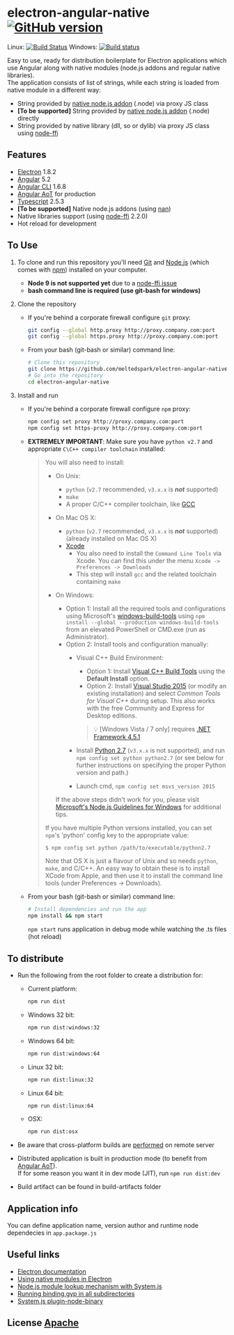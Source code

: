 # electron-angular-native [![GitHub version](https://badge.fury.io/gh/meltedspark%2Felectron-angular-native.svg)](https://badge.fury.io/gh/meltedspark%2Felectron-angular-native)
Linux: [![Build Status](https://travis-ci.org/meltedspark/electron-angular-native.svg?branch=master)](https://travis-ci.org/meltedspark/electron-angular-native) 
Windows: [![Build status](https://ci.appveyor.com/api/projects/status/github/meltedspark/electron-angular-native?branch=master&svg=true)](https://ci.appveyor.com/project/meltedspark/electron-angular-native/branch/master)

Easy to use, ready for distribution boilerplate for Electron applications which use Angular along with native modules (node.js addons and regular native libraries).  
The application consists of list of strings, while each string is loaded from native module in a different way:
 - String provided by [native node.js addon](https://nodejs.org/api/addons.html) (.node) via proxy JS class
 - **[To be supported]** String provided by [native node.js addon](https://nodejs.org/api/addons.html) (.node) directly
 - String provided by native library (dll, so or dylib) via proxy JS class using [node-ffi](https://github.com/node-ffi/node-ffi)  

## Features

 - [Electron](http://electron.atom.io/) 1.8.2
 - [Angular](https://angular.io/) 5.2
 - [Angular CLI](https://cli.angular.io/) 1.6.8
 - [Angular AoT](https://angular.io/guide/aot-compiler) for production
 - [Typescript](https://www.typescriptlang.org/) 2.5.3
 - **[To be supported]** Native node.js addons (using [nan](https://github.com/nodejs/nan))
 - Native libraries support (using [node-ffi](https://github.com/node-ffi/node-ffi) 2.2.0)
 - Hot reload for development

## To Use

1. To clone and run this repository you'll need [Git](https://git-scm.com) and [Node.js](https://nodejs.org/en/download/) (which comes with [npm](http://npmjs.com)) installed on your computer.   
   * **Node 9 is not supported yet** due to a [node-ffi issue](https://github.com/node-ffi/node-ffi/issues/438) 
   * **bash command line is required (use git-bash for windows)**
2. Clone the repository
	* If you're behind a corporate firewall configure `git` proxy:  
	
		```bash
		git config --global http.proxy http://proxy.company.com:port  
		git config --global https.proxy http://proxy.company.com:port  
		```
	* From your bash (git-bash or similar) command line:

		```bash
		# Clone this repository
		git clone https://github.com/meltedspark/electron-angular-native
		# Go into the repository
		cd electron-angular-native
		```  
		
3. Install and run  

	* If you're behind a corporate firewall configure `npm` proxy:  
		
		```bash
		npm config set proxy http://proxy.company.com:port  
		npm config set https-proxy http://proxy.company.com:port
		```
	* **EXTREMELY IMPORTANT**: Make sure you have `python v2.7` and appropriate `C\C++ compiler toolchain` installed:
	
		> You will also need to install:
		> 
		>   * On Unix:
		>     * `python` (`v2.7` recommended, `v3.x.x` is __*not*__ supported)
		>     * `make`
		>     * A proper C/C++ compiler toolchain, like [GCC](https://gcc.gnu.org)
		>   * On Mac OS X:
		>     * `python` (`v2.7` recommended, `v3.x.x` is __*not*__ supported) (already installed on Mac OS X)
		>     * [Xcode](https://developer.apple.com/xcode/download/)
		>       * You also need to install the `Command Line Tools` via Xcode. You can find this under the menu `Xcode -> Preferences -> Downloads`
		>       * This step will install `gcc` and the related toolchain containing `make`
		>   * On Windows:
		>     * Option 1: Install all the required tools and configurations using Microsoft's [windows-build-tools](https://github.com/felixrieseberg/windows-build-tools) using `npm install --global --production windows-build-tools` from an elevated PowerShell or CMD.exe (run as Administrator).
		>     * Option 2: Install tools and configuration manually:
		>       * Visual C++ Build Environment:
		>         * Option 1: Install [Visual C++ Build Tools](http://landinghub.visualstudio.com/visual-cpp-build-tools) using the **Default Install** option.
		>         * Option 2: Install [Visual Studio 2015](https://www.visualstudio.com/products/visual-studio-community-vs) (or modify an existing installation) and select *Common Tools for Visual C++* during setup. This also works with the free Community and Express for Desktop editions.
		> 
		>         > :bulb: [Windows Vista / 7 only] requires [.NET Framework 4.5.1](http://www.microsoft.com/en-us/download/details.aspx?id=40773)
		>       * Install [Python 2.7](https://www.python.org/downloads/) (`v3.x.x` is not supported), and run `npm config set python python2.7` (or see below for further instructions on specifying the proper Python version and path.)
		>       * Launch cmd, `npm config set msvs_version 2015`
		>		
		>     If the above steps didn't work for you, please visit [Microsoft's Node.js Guidelines for Windows](https://github.com/Microsoft/nodejs-guidelines/blob/master/windows-environment.md#compiling-native-addon-modules) for additional tips.
		> 
		> If you have multiple Python versions installed, you can set `npm`'s 'python' config key to the appropriate
		> value:
		> 
		> ``` bash
		> $ npm config set python /path/to/executable/python2.7
		> ```
		> 
		> Note that OS X is just a flavour of Unix and so needs `python`, `make`, and C/C++.
		> An easy way to obtain these is to install XCode from Apple,
		> and then use it to install the command line tools (under Preferences -> Downloads).
		> 
		
	* From your bash (git-bash or similar) command line:  
		
		```bash
		# Install dependencies and run the app
		npm install && npm start
		```  
		
		`npm start` runs application in debug mode while watching the .ts files (hot reload)
		
## To distribute

 - Run the following from the root folder to create a distribution for:  
  
   - Current platform:
    
     ```bash
     npm run dist
	- Windows 32 bit:  
 
		```bash
		npm run dist:windows:32
	- Windows 64 bit:   
 
		```bash
		npm run dist:windows:64
	 - Linux 32 bit:
	
		```bash
		npm run dist:linux:32
	- Linux 64 bit:
	
		```bash
		npm run dist:linux:64
	- OSX:
	
		```bash
		npm run dist:osx
 - Be aware that cross-platform builds are [performed](https://www.electron.build/multi-platform-build) on remote server
 - Distributed application is built in production mode (to benefit from [Angular AoT](https://angular.io/guide/aot-compiler)).  
   If for some reason you want it in dev mode (JIT), run `npm run dist:dev` 
 - Build artifact can be found in build-artifacts folder
 
## Application info
You can define application name, version author and runtime node dependecies in `app.package.js`
	
## Useful links
 - [Electron documentation](http://electron.atom.io/docs/latest)
 - [Using native modules in Electron](https://github.com/electron/electron/blob/master/docs/tutorial/using-native-node-modules.md)
 - [Node.js module lookup mechanism with System.js](http://stackoverflow.com/questions/38747445/node-js-module-lookup-in-electronangular-2-typescript-application)
 - [Running binding.gyp in all subdirectories](http://stackoverflow.com/questions/38693619/node-gyp-run-binding-gyp-in-all-subdirectories)
 - [System.js plugin-node-binary](https://github.com/systemjs/plugin-node-binary)

## License [Apache](LICENSE.md)
